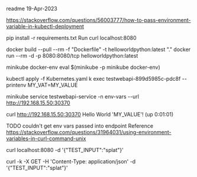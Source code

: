 readme
19-Apr-2023

https://stackoverflow.com/questions/56003777/how-to-pass-environment-variable-in-kubectl-deployment

pip install -r requirements.txt
Run
curl localhost:8080

docker build --pull --rm -f "Dockerfile" -t helloworldpython:latest "."
docker run --rm -d -p 8080:8080/tcp helloworldpython:latest

minikube docker-env
eval $(minikube -p minikube docker-env)

kubectl apply -f Kubernetes.yaml
k exec testwebapi-899d5985c-pdc8f -- printenv
MY_VAT=MY_VALUE

minikube service testwebapi-service -n env-vars --url
http://192.168.15.50:30370

curl http://192.168.15.50:30370
Hello World 'MY_VALUE'! (up 0:01:01)



TODO couldn't get env vars passed into endpoint
Reference
https://stackoverflow.com/questions/31964031/using-environment-variables-in-curl-command-unix

curl localhost:8080 -d '{"TEST_INPUT":"splat"}'

curl -k -X GET -H 'Content-Type: application/json' -d '{"TEST_INPUT":"splat"}' 
